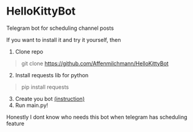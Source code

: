# HelloKittyBot
Telegram bot for scheduling channel posts

If you want to install it and try it yourself, then
1) Clone repo 
  > git clone https://github.com/Affenmilchmann/HelloKittyBot
2) Install requests lib for python
  > pip install requests
3) Create you bot [(instruction)](https://core.telegram.org/bots#6-botfather)
4) Run main.py!

Honestly I dont know who needs this bot when telegram has scheduling feature
